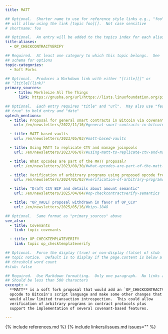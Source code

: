 ```yaml
---
title: MATT

## Optional.  Shorter name to use for reference style links e.g., "foo"
## will allow using the link [topic foo][].  Not case sensitive
# shortname: foo

## Optional.  An entry will be added to the topics index for each alias
title-aliases:
  - OP_CHECKCONTRACTVERIFY

## Required.  At least one category to which this topic belongs.  See
## schema for options
topic-categories:
  - Soft Forks

## Optional.  Produces a Markdown link with either "[title][]" or
## "[title](link)"
primary_sources:
    - title: Merkleize All The Things
      link: https://gnusha.org/url/https://lists.linuxfoundation.org/pipermail/bitcoin-dev/2022-November/021182.html

## Optional.  Each entry requires "title" and "url".  May also use "feature:
## true" to bold entry and "date"
optech_mentions:
  - title: Proposal for general smart contracts in Bitcoin via covenants
    url: /en/newsletters/2022/11/16/#general-smart-contracts-in-bitcoin-via-covenants

  - title: MATT-based vaults
    url: /en/newsletters/2023/05/03/#matt-based-vaults

  - title: Using MATT to replicate CTV and manage joinpools
    url: /en/newsletters/2023/06/07/#using-matt-to-replicate-ctv-and-manage-joinpools

  - title: What opcodes are part of the MATT proposal?
    url: /en/newsletters/2023/08/30/#what-opcodes-are-part-of-the-matt-proposal

  - title: Verification of arbitrary programs using proposed opcode from MATT
    url: /en/newsletters/2024/01/03/#verification-of-arbitrary-programs-using-proposed-opcode-from-matt

  - title: "Draft CCV BIP and details about amount semantic"
    url: /en/newsletters/2025/04/04/#op-checkcontractverify-semantics

  - title: "OP_VAULT proposal withdrawn in favor of OP_CCV"
    url: /en/newsletters/2025/05/16/#bips-1848

## Optional.  Same format as "primary_sources" above
see_also:
  - title: Covenants
    link: topic covenants

  - title: OP_CHECKTEMPLATEVERIFY
    link: topic op_checktemplateverify

## Optional.  Force the display (true) or non-display (false) of stub
## topic notice.  Default is to display if the page.content is below a
## threshold word count
#stub: false

## Required.  Use Markdown formatting.  Only one paragraph.  No links allowed.
## Should be less than 500 characters
excerpt: >
  **MATT** is a soft fork proposal that would add an `OP_CHECKCONTRACTVERIFY`
  opcode to Bitcoin's script language and make some other changes that
  would allow limited transaction introspection.  This could allow
  verification of arbitrary programs in contract protocols plus
  support the implementation of several covenant-based features.

---
```


{% include references.md %}
{% include linkers/issues.md issues="" %}
